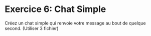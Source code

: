 # Exercice 6: Chat Simple

Créez un chat simple qui renvoie votre message au bout de quelque second. (Utiliser 3 fichier)
